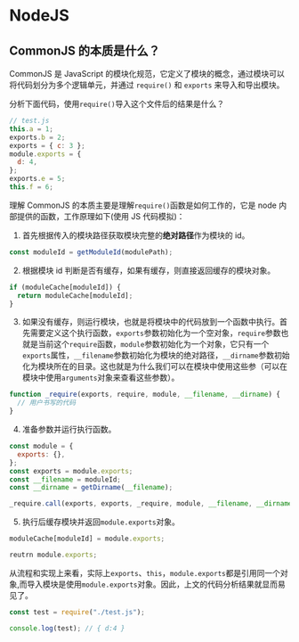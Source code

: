 # NodeJS

## CommonJS 的本质是什么？

CommonJS 是 JavaScript 的模块化规范，它定义了模块的概念，通过模块可以将代码划分为多个逻辑单元，并通过 `require()` 和 `exports` 来导入和导出模块。

分析下面代码，使用`require()`导入这个文件后的结果是什么？

```js
// test.js
this.a = 1;
exports.b = 2;
exports = { c: 3 };
module.exports = {
  d: 4,
};
exports.e = 5;
this.f = 6;
```

理解 CommonJS 的本质主要是理解`require()`函数是如何工作的，它是 node 内部提供的函数，工作原理如下(使用 JS 代码模拟)：

1. 首先根据传入的模块路径获取模块完整的**绝对路径**作为模块的 id。

```js
const moduleId = getModuleId(modulePath);
```

2. 根据模块 id 判断是否有缓存，如果有缓存，则直接返回缓存的模块对象。

```js
if (moduleCache[moduleId]) {
  return moduleCache[moduleId];
}
```

3. 如果没有缓存，则运行模块，也就是将模块中的代码放到一个函数中执行。首先需要定义这个执行函数，`exports`参数初始化为一个空对象，`require`参数也就是当前这个`require`函数，`module`参数初始化为一个对象，它只有一个`exports`属性，`__filename`参数初始化为模块的绝对路径，`__dirname`参数初始化为模块所在的目录。这也就是为什么我们可以在模块中使用这些参（可以在模块中使用`arguments`对象来查看这些参数）。

```js
function _require(exports, require, module, __filename, __dirname) {
  // 用户书写的代码
}
```

4. 准备参数并运行执行函数。

```js
const module = {
  exports: {},
};
const exports = module.exports;
const __filename = moduleId;
const __dirname = getDirname(__filename);

_require.call(exports, exports, _require, module, __filename, __dirname);
```

5. 执行后缓存模块并返回`module.exports`对象。

```js
moduleCache[moduleId] = module.exports;

reutrn module.exports;
```

从流程和实现上来看，实际上`exports`、`this`，`module.exports`都是引用同一个对象,而导入模块是使用`module.exports`对象。因此，上文的代码分析结果就显而易见了。

```js
const test = require("./test.js");

console.log(test); // { d:4 }
```
